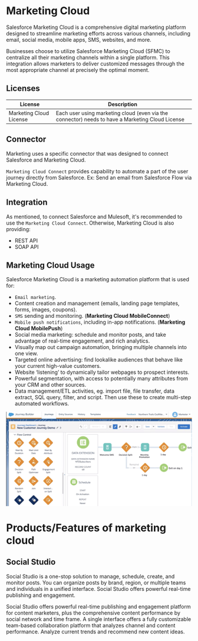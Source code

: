 # Marketing Cloud

Salesforce Marketing Cloud is a comprehensive digital marketing platform designed to streamline marketing efforts across various channels, including email, social media, mobile apps, SMS, websites, and more.

Businesses choose to utilize Salesforce Marketing Cloud (SFMC) to centralize all their marketing channels within a single platform. This integration allows marketers to deliver customized messages through the most appropriate channel at precisely the optimal moment.

## Licenses
|License| Description|
|--|--|
|Marketing Cloud License| Each user using marketing cloud (even via the connector) needs to have a Marketing Cloud License|

## Connector
Marketing uses a specific connector that was designed to connect Salesforce and Marketing Cloud.

`Marketing Cloud Connect` provides capability to automate a part of the user journey directly from Salesforce.
Ex: Send an email from Salesforce Flow via Marketing Cloud.

## Integration
As mentioned, to connect Salesforce and Mulesoft, it's recommended to use the `Marketing Cloud Connect`.
Otherwise, Marketing Cloud is also providing: 
- REST API
- SOAP API

## Marketing Cloud Usage

Salesforce Marketing Cloud is a marketing automation platform that is used for:

- `Email marketing`.
- Content creation and management (emails, landing page templates, forms, images, coupons).
- `SMS` sending and monitoring. (**Marketing Cloud MobileConnect**)
- `Mobile push notifications`, including in-app notifications. (**Marketing Cloud MobilePush**)
- Social media marketing: schedule and monitor posts, and take advantage of real-time engagement, and rich analytics.
- Visually map out campaign automation, bringing multiple channels into one view.
- Targeted online advertising: find lookalike audiences that behave like your current high-value customers.
- Website ‘listening’ to dynamically tailor webpages to prospect interests.
- Powerful segmentation, with access to potentially many attributes from your CRM and other sources.
- Data management/ETL activities, eg. import file, file transfer, data extract, SQL query, filter, and script. Then use these to create multi-step automated workflows.

![Journey](../../Images/CTA%20-%20Diagrams%20-%20Marketing%20Cloud%20-%20Journey%20Builder.png)

# Products/Features of marketing cloud
## Social Studio

Social Studio is a one-stop solution to manage, schedule, create, and monitor posts. You can organize posts by brand, region, or multiple teams and individuals in a unified interface. Social Studio offers powerful real-time publishing and engagement.

Social Studio offers powerful real-time publishing and engagement platform for content marketers, plus the comprehensive content performance by social network and time frame. A single interface offers a fully customizable team-based collaboration platform that analyzes channel and content performance. Analyze current trends and recommend new content ideas.
